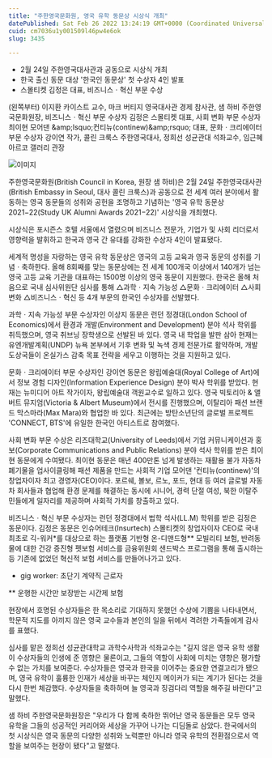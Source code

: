```yaml
---
title: "주한영국문화원, 영국 유학 동문상 시상식 개최"
datePublished: Sat Feb 26 2022 13:24:19 GMT+0000 (Coordinated Universal Time)
cuid: cm7036u1y001509l46pw4e6ok
slug: 3435

---
```



- 2월 24일 주한영국대사관과 공동으로 시상식 개최
- 한국 출신 동문 대상 '한국인 동문상' 첫 수상자 4인 발표
- 스몰티켓 김정은 대표, 비즈니스ㆍ혁신 부문 수상

(왼쪽부터) 이지환 카이스트 교수, 마크 버티지 영국대사관 경제 참사관, 샘 하비 주한영국문화원장, 비즈니스ㆍ혁신 부문 수상자 김정은 스몰티켓 대표, 사회 변화 부문 수상자 최이현 모어댄 &amp;amp;lsquo;컨티뉴(continew)&amp;amp;rsquo; 대표, 문화ㆍ크리에이터 부문 수상자 강이연 작가, 콜린 크룩스 주한영국대사, 정희선 성균관대 석좌교수, 임근혜 아르코 갤러리 관장

![이미지](https://cdn.hashnode.com/res/hashnode/image/upload/v1739254442034/308a630e-b3dd-4cf7-b5f3-341100d9c126.jpeg)

주한영국문화원(British Council in Korea, 원장 샘 하비)은 2월 24일 주한영국대사관(British Embassy in Seoul, 대사 콜린 크룩스)과 공동으로 전 세계 여러 분야에서 활동하는 영국 동문들의 성취와 공헌을 조명하고 기념하는 '영국 유학 동문상 2021−22(Study UK Alumni Awards 2021−22)' 시상식을 개최했다.

시상식은 포시즌스 호텔 서울에서 열렸으며 비즈니스 전문가, 기업가 및 사회 리더로서 영향력을 발휘하고 한국과 영국 간 유대를 강화한 수상자 4인이 발표됐다.

세계적 명성을 자랑하는 영국 유학 동문상은 영국의 고등 교육과 영국 동문의 성취를 기념ㆍ축하한다. 올해 8회째를 맞는 동문상에는 전 세계 100개국 이상에서 140개가 넘는 영국 고등 교육 기관을 대표하는 1500명 이상의 영국 동문이 지원했다. 한국은 올해 처음으로 국내 심사위원단 심사를 통해 △과학ㆍ지속 가능성 △문화ㆍ크리에이터 △사회 변화 △비즈니스ㆍ혁신 등 4개 부문의 한국인 수상자를 선발했다.

과학ㆍ지속 가능성 부문 수상자인 이상지 동문은 런던 정경대(London School of Economics)에서 환경과 개발(Environment and Development) 분야 석사 학위를 취득했으며, 영국 취브닝 장학생으로 선발된 바 있다. 영국 내 학업을 발판 삼아 현재는 유엔개발계획(UNDP) 뉴욕 본부에서 기후 변화 및 녹색 경제 전문가로 활약하며, 개발 도상국들이 온실가스 감축 목표 전략을 세우고 이행하는 것을 지원하고 있다.

문화ㆍ크리에이터 부문 수상자인 강이연 동문은 왕립예술대(Royal College of Art)에서 정보 경험 디자인(Information Experience Design) 분야 박사 학위를 받았다. 현재는 뉴미디어 아트 작가이자, 왕립예술대 객원교수로 일하고 있다. 영국 빅토리아 & 앨버트 뮤지엄(Victoria & Albert Museum)에서 전시를 진행했으며, 이탈리아 패션 브랜드 막스마라(Max Mara)와 협업한 바 있다. 최근에는 방탄소년단의 글로벌 프로젝트 'CONNECT, BTS'에 유일한 한국인 아티스트로 참여했다.

사회 변화 부문 수상은 리즈대학교(University of Leeds)에서 기업 커뮤니케이션과 홍보(Corporate Communications and Public Relations) 분야 석사 학위를 받은 최이현 동문에게 수여됐다. 최이현 동문은 매년 400만톤 넘게 발생하는 재활용 불가 자동차 폐기물을 업사이클링해 패션 제품을 만드는 사회적 기업 모어댄 '컨티뉴(continew)'의 창업자이자 최고 경영자(CEO)이다. 포르쉐, 볼보, 르노, 포드, 현대 등 여러 글로벌 자동차 회사들과 협업해 환경 문제를 해결하는 동시에 시니어, 경력 단절 여성, 북한 이탈주민들에게 일자리를 제공하며 사회적 가치를 창출하고 있다.

비즈니스ㆍ혁신 부문 수상자는 런던 정경대에서 법학 석사(LL.M) 학위를 받은 김정은 동문이다. 김정은 동문은 인슈어테크(Insurtech) 스몰티켓의 창업자이자 CEO로 국내 최초로 긱-워커*를 대상으로 하는 플랫폼 기반형 온-디맨드형** 모빌리티 보험, 반려동물에 대한 건강 증진형 펫보험 서비스를 금융위원회 샌드박스 프로그램을 통해 출시하는 등 기존에 없었던 혁신적 보험 서비스를 만들어나가고 있다.

* gig worker: 초단기 계약직 근로자

** 운행한 시간만 보장받는 시간제 보험

현장에서 호명된 수상자들은 한 목소리로 기대하지 못했던 수상에 기쁨을 나타내면서, 학문적 지도를 아끼지 않은 영국 교수들과 본인의 일을 뒤에서 격려한 가족들에게 감사를 표했다.

심사를 맡은 정희선 성균관대학교 과학수사학과 석좌교수는 "길지 않은 영국 유학 생활이 수상자들의 인생에 준 영향은 물론이고, 그들의 역할이 사회에 미치는 영향은 평가할 수 없는 가치를 보여준다. 수상자들은 영국과 한국을 이어주는 중요한 연결고리가 됐으며, 영국 유학이 훌륭한 인재가 세상을 바꾸는 체인지 메이커가 되는 계기가 된다는 것을 다시 한번 체감했다. 수상자들을 축하하며 늘 영국과 징검다리 역할을 해주길 바란다"고 말했다.

샘 하비 주한영국문화원장은 "우리가 다 함께 축하한 뛰어난 영국 동문들은 모두 영국 유학을 그들의 성공적인 커리어와 세상을 가꾸어 나가는 디딤돌로 삼았다. 한국에서의 첫 시상식은 영국 동문의 다양한 성취와 노력뿐만 아니라 영국 유학의 전환점으로서 역할을 보여주는 현장이 됐다"고 말했다.